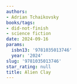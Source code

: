 ```yaml
---
authors:
- Adrian Tchaikovsky
books/tags:
- did-not-finish
- science fiction
date: 2024-09-16
params:
  isbn13: '9781035013746'
  year: '2024'
slug: '9781035013746'
star_rating: null
title: Alien Clay
---
```


<!--more-->